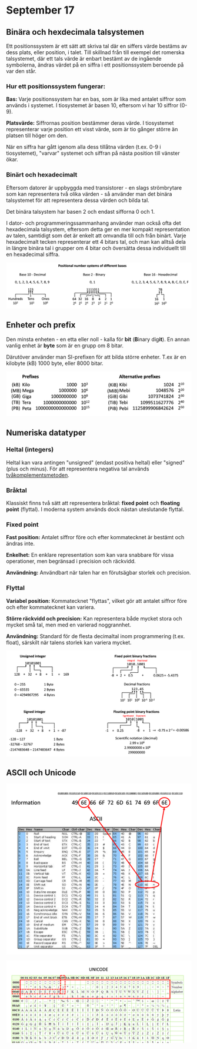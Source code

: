 # September 17

## Binära och hexdecimala talsystemen

Ett positionssystem är ett sätt att skriva tal där en siffers värde bestäms av dess plats, eller position, i talet. Till skillnad från till exempel det romerska talsystemet, där ett tals värde är enbart bestämt av de ingående symbolerna, ändras värdet på en siffra i ett positionssystem beroende på var den står.

### Hur ett positionssystem fungerar:
**Bas:** Varje positionssystem har en bas, som är lika med antalet siffror som används i systemet. I tiosystemet är basen 10, eftersom vi har 10 siffror (0-9). 

**Platsvärde:** Siffrornas position bestämmer deras värde. I tiosystemet representerar varje position ett visst värde, som är tio gånger större än platsen till höger om den. 

När en siffra har gått igenom alla dess tillåtna värden (t.ex. 0-9 i tiosystemet), "varvar" systemet och siffran på nästa position till vänster ökar. 

### Binärt och hexadecimalt

Eftersom datorer är uppbyggda med transistorer - en slags strömbrytare som kan representera två olika värden - så använder man det binära talsystemet för att representera dessa värden och bilda tal.

Det binära talsystem har basen 2 och endast sifforna 0 och 1.

I dator- och programmeringssammanhang använder man också ofta det hexadecimala talsystem, eftersom detta ger en mer kompakt representation av talen, samtidigt som det är enkelt att omvandla till och från binärt. Varje hexadecimalt tecken representerar ett 4 bitars tal, och man kan alltså dela in längre binära tal i grupper om 4 bitar och översätta dessa individuellt till en hexadecimal siffra.

![Positionssystem](https://github.com/everyloop/NEU25G-Csharp/blob/master/Lecture-notes/Images/PositionalNumberSystems.png)

## Enheter och prefix

Den minsta enheten - en etta eller noll - kalla för **bit** (**B**inary dig**it**). En annan vanlig enhet är **byte** som är en grupp om 8 bitar.

Därutöver använder man SI-prefixen för att bilda större enheter. T.ex är en kilobyte (kB) 1000 byte, eller 8000 bitar.

![Prefix](https://github.com/everyloop/NEU25G-Csharp/blob/master/Lecture-notes/Images/Prefixes.png)

## Numeriska datatyper

### Heltal (integers)

Heltal kan vara antingen "unsigned" (endast positiva heltal) eller "signed" (plus och minus). För att representera negativa tal används [tvåkomplementsmetoden](https://en.wikipedia.org/wiki/Two%27s_complement).

### Bråktal

Klassiskt finns två sätt att representera bråktal: **fixed point** och **floating point** (flyttal). I moderna system används dock nästan uteslutande flyttal.

### Fixed point
**Fast position:** Antalet siffror före och efter kommatecknet är bestämt och ändras inte.

**Enkelhet:** En enklare representation som kan vara snabbare för vissa operationer, men begränsad i precision och räckvidd.

**Användning:** Användbart när talen har en förutsägbar storlek och precision.

### Flyttal
**Variabel position:** Kommatecknet "flyttas", vilket gör att antalet siffror före och efter kommatecknet kan variera. 

**Större räckvidd och precision:** Kan representera både mycket stora och mycket små tal, men med en varierad noggrannhet. 

**Användning:** Standard för de flesta decimaltal inom programmering (t.ex. float), särskilt när talens storlek kan variera mycket. 

![Numeriska datatyper](https://github.com/everyloop/NEU25G-Csharp/blob/master/Lecture-notes/Images/NumericalDataTypes.png)

## ASCII och Unicode

![ASCII](https://github.com/everyloop/NEU25G-Csharp/blob/master/Lecture-notes/Images/ASCII.png)

![Unicode](https://github.com/everyloop/NEU25G-Csharp/blob/master/Lecture-notes/Images/Unicode.png)
